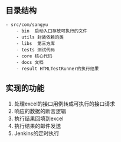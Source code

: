 ## 目录结构

```
- src/com/sangyu
    - bin  启动入口存放可执行的文件
    - utils 封装依赖的类
    - libs  第三方库
    - tests 测试代码
    - core 核心代码
    - docs 文档
    - result HTMLTestRunner的执行结果
```

## 实现的功能

1. 处理excel的接口用例转成可执行的接口请求
2. 响应的数据的断言逻辑
3. 执行结果回填到excel
4. 执行结果的邮件发送
5. Jenkins的定时执行
